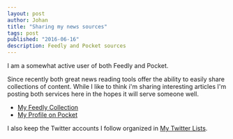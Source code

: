 ```yaml
---
layout: post
author: Johan
title: "Sharing my news sources"
tags: post
published: "2016-06-16"
description: Feedly and Pocket sources
---
```


I am a somewhat active user of both Feedly and Pocket.

Since recently both great news reading tools offer the ability to easily share collections of content. While I like to think i'm sharing interesting articles I'm posting both services here in the hopes it will serve someone well.

- [My Feedly Collection](https://feedly.com/johanbove)
- [My Profile on Pocket](https://getpocket.com/@924TfA53g3e0Gp1di7d54e3d35p9g50g4f7y39ZebyP45eIem30GTa43W2agAa35)

I also keep the Twitter accounts I follow organized in [My Twitter Lists](https://twitter.com/johanbove/lists).
